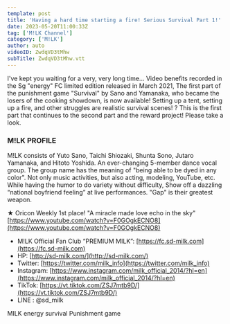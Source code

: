 ```yaml
---
template: post
title: 'Having a hard time starting a fire! Serious Survival Part 1!'
date: 2023-05-20T11:00:33Z
tag: ['M!LK Channel']
category: ['M!LK']
author: auto 
videoID: ZwdqVD3tMhw
subTitle: ZwdqVD3tMhw.vtt
---
```

I've kept you waiting for a very, very long time...
Video benefits recorded in the Sg "energy" FC limited edition released in March 2021, The first part of the punishment game "Survival" by Sano and Yamanaka, who became the losers of the cooking showdown, is now available! Setting up a tent, setting up a fire, and other struggles are realistic survival scenes! ? This is the first part that continues to the second part and the reward project! Please take a look.


### M!LK PROFILE

M!LK consists of Yuto Sano, Taichi Shiozaki, Shunta Sono, Jutaro Yamanaka, and Hitoto Yoshida. An ever-changing 5-member dance vocal group. The group name has the meaning of "being able to be dyed in any color". Not only music activities, but also acting, modeling, YouTube, etc. While having the humor to do variety without difficulty, Show off a dazzling “national boyfriend feeling” at live performances. "Gap" is their greatest weapon.


★ Oricon Weekly 1st place!
"A miracle made love echo in the sky"
[https://www.youtube.com/watch?v=F0GOgkECNO8](https://www.youtube.com/watch?v=F0GOgkECNO8)



- M!LK Official Fan Club “PREMIUM MILK”: [https://fc.sd-milk.com](https://fc.sd-milk.com)
- HP: [http://sd-milk.com/](http://sd-milk.com/)
- Twitter: [https://twitter.com/milk_info](https://twitter.com/milk_info)
- Instagram: [https://www.instagram.com/milk_official_2014/?hl=en](https://www.instagram.com/milk_official_2014/?hl=en)
- TikTok: [https://vt.tiktok.com/ZSJ7mtb9D/](https://vt.tiktok.com/ZSJ7mtb9D/)
- LINE : @sd_milk


MILK
energy
survival
Punishment game